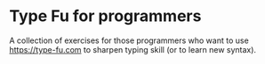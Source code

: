 # Type Fu for programmers

A collection of exercises for those programmers who want to use https://type-fu.com to sharpen typing skill (or to learn new syntax).
